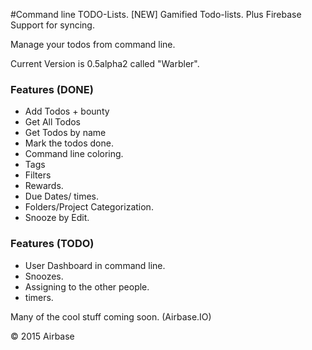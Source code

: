#Command line TODO-Lists.
[NEW] Gamified Todo-lists. Plus Firebase Support for syncing.

Manage your todos from command line.

Current Version is 0.5alpha2 called "Warbler".

### Features (DONE)
- Add Todos + bounty
- Get All Todos
- Get Todos by name
- Mark the todos done.
- Command line coloring.
- Tags
- Filters
- Rewards.
- Due Dates/ times.
- Folders/Project Categorization.
- Snooze by Edit.


### Features (TODO)
- User Dashboard in command line.
- Snoozes.
- Assigning to the other people.
- timers.


Many of the cool stuff coming soon. (Airbase.IO)

&copy; 2015 Airbase
